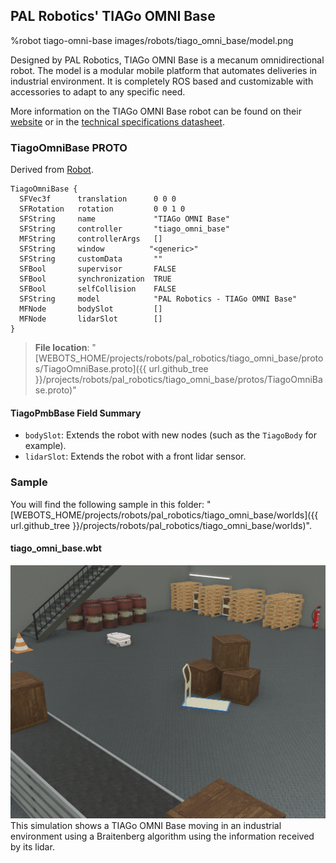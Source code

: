 ## PAL Robotics' TIAGo OMNI Base

%robot tiago-omni-base images/robots/tiago_omni_base/model.png

Designed by PAL Robotics, TIAGo OMNI Base is a mecanum omnidirectional robot.
The model is a modular mobile platform that automates deliveries in industrial environment.
It is completely ROS based and customizable with accessories to adapt to any specific need.

More information on the TIAGo OMNI Base robot can be found on their [website](http://pal-robotics.com/robots/tiago-base/) or in the [technical specifications datasheet](https://pal-robotics.com/wp-content/uploads/2022/11/Datasheet-TIAGo-OMNI-Base.pdf).

### TiagoOmniBase PROTO

Derived from [Robot](https://cyberbotics.com/doc/reference/robot).

```
TiagoOmniBase {
  SFVec3f      translation      0 0 0
  SFRotation   rotation         0 0 1 0
  SFString     name             "TIAGo OMNI Base"
  SFString     controller       "tiago_omni_base"
  MFString     controllerArgs   []
  SFString     window          "<generic>"
  SFString     customData       ""
  SFBool       supervisor       FALSE
  SFBool       synchronization  TRUE
  SFBool       selfCollision    FALSE
  SFString     model            "PAL Robotics - TIAGo OMNI Base"
  MFNode       bodySlot         []
  MFNode       lidarSlot        []
}
```

> **File location**: "[WEBOTS\_HOME/projects/robots/pal\_robotics/tiago\_omni\_base/protos/TiagoOmniBase.proto]({{ url.github_tree }}/projects/robots/pal_robotics/tiago_omni_base/protos/TiagoOmniBase.proto)"

#### TiagoPmbBase Field Summary

- `bodySlot`:  Extends the robot with new nodes (such as the `TiagoBody` for example).
- `lidarSlot`: Extends the robot with a front lidar sensor.

### Sample

You will find the following sample in this folder: "[WEBOTS\_HOME/projects/robots/pal\_robotics/tiago\_omni\_base/worlds]({{ url.github_tree }}/projects/robots/pal_robotics/tiago_omni_base/worlds)".

#### tiago\_omni\_base.wbt

![tiago_omni_base.wbt.png](images/robots/tiago_omni_base/tiago_omni_base.wbt.png) This simulation shows a TIAGo OMNI Base moving in an industrial environment using a Braitenberg algorithm using the information received by its lidar.
